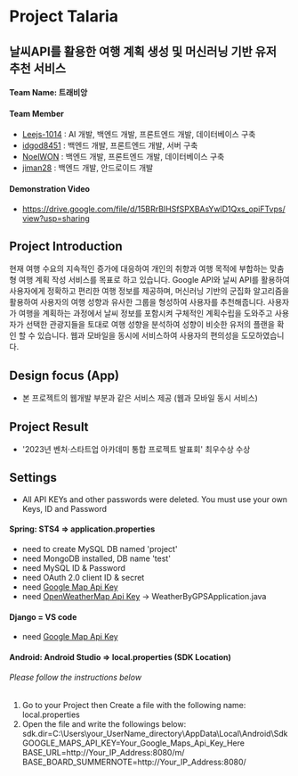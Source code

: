 # Project Talaria

## 날씨API를 활용한 여행 계획 생성 및 머신러닝 기반 유저 추천 서비스
#### Team Name:  트래비앙
#### Team Member
- [Leejs-1014](https://github.com/Leejs-1014) : AI 개발, 백엔드 개발, 프론트엔드 개발, 데이터베이스 구축
- [idgod8451](https://github.com/idgod8451) : 백엔드 개발, 프론트엔드 개발, 서버 구축
- [NoelWON](https://github.com/NoelWON) : 백엔드 개발, 프론트엔드 개발, 데이터베이스 구축
- [jiman28](https://github.com/jiman28) : 백엔드 개발, 안드로이드 개발
#### Demonstration Video
- https://drive.google.com/file/d/15BRrBIHSfSPXBAsYwlD1Qxs_opiFTvps/view?usp=sharing


## Project Introduction
현재 여행 수요의 지속적인 증가에 대응하여 개인의 취향과 여행 목적에 부합하는 맞춤형 여행 계획 작성 서비스를 목표로 하고 있습니다. Google API와 날씨 API를 활용하여 사용자에게 정확하고 편리한 여행 정보를 제공하며, 머신러닝 기반의 군집화 알고리즘을 활용하여 사용자의 여행 성향과 유사한 그룹을 형성하여 사용자를 추천해줍니다.
사용자가 여행을 계획하는 과정에서 날씨 정보를 포함시켜 구체적인 계획수립을 도와주고 사용자가 선택한 관광지들을 토대로 여행 성향을 분석하여 성향이 비슷한 유저의 플랜을 확인 할 수 있습니다.
웹과 모바일을 동시에 서비스하여 사용자의 편의성을 도모하였습니다.


## Design focus (App)
- 본 프로젝트의 웹개발 부분과 같은 서비스 제공 (웹과 모바일 동시 서비스)


## Project Result
- '2023년 벤처·스타트업 아카데미 통합 프로젝트 발표회' 최우수상 수상


## Settings
- All API KEYs and other passwords were deleted. You must use your own Keys, ID and Password

#### Spring: STS4 => application.properties
- need to create MySQL DB named 'project'
- need MongoDB installed, DB name 'test'
- need MySQL ID & Password
- need OAuth 2.0 client ID & secret
- need [Google Map Api Key](https://mapsplatform.google.com/)
- need [OpenWeatherMap Api Key](https://openweathermap.org/api) -> WeatherByGPSApplication.java

#### Django = VS code
- need [Google Map Api Key](https://mapsplatform.google.com/)

#### Android: Android Studio => local.properties (SDK Location)
###### Please follow the instructions below
1. Go to your Project then Create a file with the following name: local.properties
2. Open the file and write the followings below:
   sdk.dir=C\:\\Users\\your_UserName_directory\\AppData\\Local\\Android\\Sdk
   GOOGLE_MAPS_API_KEY=Your_Google_Maps_Api_Key_Here
   BASE_URL=http://Your_IP_Address:8080/m/
   BASE_BOARD_SUMMERNOTE=http://Your_IP_Address:8080/
